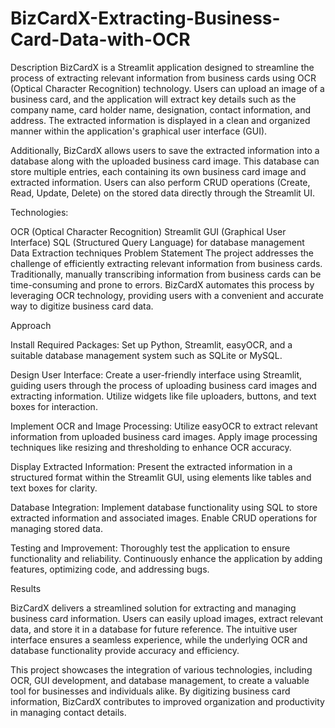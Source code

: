 # BizCardX-Extracting-Business-Card-Data-with-OCR




Description
BizCardX is a Streamlit application designed to streamline the process of extracting relevant information from business cards using OCR (Optical Character Recognition) technology. Users can upload an image of a business card, and the application will extract key details such as the company name, card holder name, designation, contact information, and address. The extracted information is displayed in a clean and organized manner within the application's graphical user interface (GUI).

Additionally, BizCardX allows users to save the extracted information into a database along with the uploaded business card image. This database can store multiple entries, each containing its own business card image and extracted information. Users can also perform CRUD operations (Create, Read, Update, Delete) on the stored data directly through the Streamlit UI.

Technologies:

OCR (Optical Character Recognition)
Streamlit GUI (Graphical User Interface)
SQL (Structured Query Language) for database management
Data Extraction techniques
Problem Statement
The project addresses the challenge of efficiently extracting relevant information from business cards. Traditionally, manually transcribing information from business cards can be time-consuming and prone to errors. BizCardX automates this process by leveraging OCR technology, providing users with a convenient and accurate way to digitize business card data.

Approach

Install Required Packages: Set up Python, Streamlit, easyOCR, and a suitable database management system such as SQLite or MySQL.

Design User Interface: Create a user-friendly interface using Streamlit, guiding users through the process of uploading business card images and extracting information. Utilize widgets like file uploaders, buttons, and text boxes for interaction.

Implement OCR and Image Processing: Utilize easyOCR to extract relevant information from uploaded business card images. Apply image processing techniques like resizing and thresholding to enhance OCR accuracy.

Display Extracted Information: Present the extracted information in a structured format within the Streamlit GUI, using elements like tables and text boxes for clarity.

Database Integration: Implement database functionality using SQL to store extracted information and associated images. Enable CRUD operations for managing stored data.

Testing and Improvement: Thoroughly test the application to ensure functionality and reliability. Continuously enhance the application by adding features, optimizing code, and addressing bugs.

Results

BizCardX delivers a streamlined solution for extracting and managing business card information. Users can easily upload images, extract relevant data, and store it in a database for future reference. The intuitive user interface ensures a seamless experience, while the underlying OCR and database functionality provide accuracy and efficiency.

This project showcases the integration of various technologies, including OCR, GUI development, and database management, to create a valuable tool for businesses and individuals alike. By digitizing business card information, BizCardX contributes to improved organization and productivity in managing contact details.
